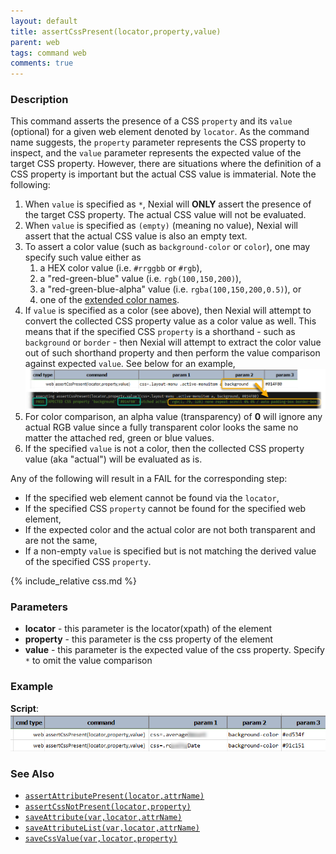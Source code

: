 ```yaml
---
layout: default
title: assertCssPresent(locator,property,value)
parent: web
tags: command web
comments: true
---
```


### Description
This command asserts the presence of a CSS `property` and its `value` (optional) for a given web element denoted by 
`locator`. As the command name suggests, the `property` parameter represents the CSS property to inspect, and the 
`value` parameter represents the expected value of the target CSS property. However, there are situations where the 
definition of a CSS property is important but the actual CSS value is immaterial. Note the following:

1. When `value` is specified as `*`, Nexial will **ONLY** assert the presence of the target CSS property. The actual CSS
   value will not be evaluated.
2. When `value` is specified as `(empty)` (meaning no value), Nexial will assert that the actual CSS value is also an 
   empty text.
3. To assert a color value (such as `background-color` or `color`), one may specify such value either as
   1. a HEX color value (i.e. `#rrggbb` or `#rgb`), 
   2. a "red-green-blue" value (i.e. `rgb(100,150,200)`), 
   3. a "red-green-blue-alpha" value (i.e. `rgba(100,150,200,0.5)`), or 
   4. one of the <a href="https://en.wikipedia.org/wiki/Web_colors#Extended_colors" 
      class="external-link" target="_nexial_link">extended color names</a>. 
4. If `value` is specified as a color (see above), then Nexial will attempt to convert the collected CSS property value
   as a color value as well. This means that if the specified CSS `property` is a shorthand - such as `background` or
   `border` - then Nexial will attempt to extract the color value out of such shorthand property and then perform the
   value comparison against expected `value`.  See below for an example,<br/>
   ![](image/assertCssPresent_03.png)
5. For color comparison, an alpha value (transparency) of **0** will ignore any actual RGB value since a fully 
   transparent color looks the same no matter the attached red, green or blue values.
6. If the specified `value` is not a color, then the collected CSS property value (aka "actual") will be evaluated as is. 

Any of the following will result in a FAIL for the corresponding step:
- If the specified web element cannot be found via the `locator`,
- If the specified CSS `property` cannot be found for the specified web element,
- If the expected color and the actual color are not both transparent and are not the same,
- If a non-empty `value` is specified but is not matching the derived value of the specified CSS `property`.

{% include_relative css.md %}


### Parameters
- **locator** - this parameter is the locator(xpath) of the element
- **property** - this parameter is the css property of the element
- **value** - this parameter is the expected value of the css property. Specify `*` to omit the value comparison


### Example
**Script**:<br/>
![](image/assertCssPresent_04.png)


### See Also
- [`assertAttributePresent(locator,attrName)`](assertAttributePresent(locator,attrName))
- [`assertCssNotPresent(locator,property)`](assertCssNotPresent(locator,property))
- [`saveAttribute(var,locator,attrName)`](saveAttribute(var,locator,attrName))
- [`saveAttributeList(var,locator,attrName)`](saveAttributeList(var,locator,attrName))
- [`saveCssValue(var,locator,property)`](saveCssValue(var,locator,property))
